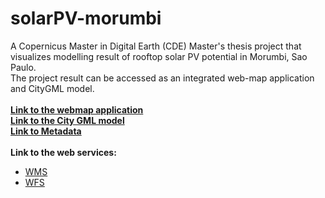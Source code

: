 # solarPV-morumbi

A Copernicus Master in Digital Earth (CDE) Master's thesis project that visualizes modelling result of rooftop solar PV potential in Morumbi, Sao Paulo. <br />
The project result can be accessed as an integrated web-map application and CityGML model.<br />
<br />
[**Link to the webmap application**](https://github.com/rochanofa/solarPV-morumbi/)<br />
[**Link to the City GML model**](https://github.com/rochanofa/solarPV-morumbi/)<br />
[**Link to Metadata**](https://github.com/rochanofa/solarPV-morumbi/)<br />
<br />
**Link to the web services:**<br />
- [WMS](https://github.com/rochanofa/solarPV-morumbi/)
- [WFS](https://github.com/rochanofa/solarPV-morumbi/)
